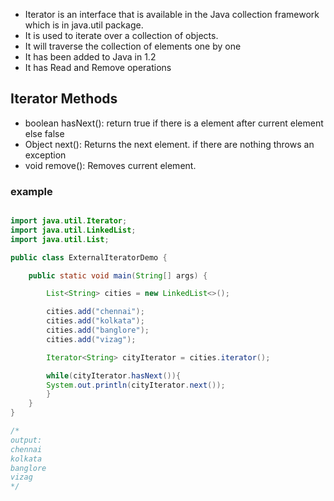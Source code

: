 - Iterator is an interface that is available in the Java collection framework which is in java.util package.
- It is used to iterate over a collection of objects.
- It will traverse the collection of elements one by one
- It has been added to Java in 1.2
- It has Read and Remove operations

## Iterator Methods

- boolean hasNext(): return true if there is a element after current element else false
- Object next(): Returns the next element. if there are nothing throws an exception
- void remove(): Removes current element.

### example

```java

import java.util.Iterator;
import java.util.LinkedList;
import java.util.List;

public class ExternalIteratorDemo {

    public static void main(String[] args) {

        List<String> cities = new LinkedList<>();

        cities.add("chennai");
        cities.add("kolkata");
        cities.add("banglore");
        cities.add("vizag");

        Iterator<String> cityIterator = cities.iterator();

        while(cityIterator.hasNext()){
        System.out.println(cityIterator.next());
        }
    }
}

/*
output:
chennai
kolkata
banglore
vizag
*/

```
